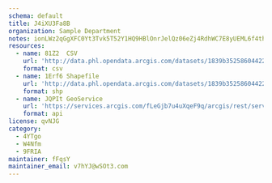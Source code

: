 ```yaml
---
schema: default
title: J4iXU3Fa8B 
organization: Sample Department 
notes: ionLWz2qGgXFC0Yt3Tvk5T52Y1HQ9HBlOnrJelQz06eZj4RdhWC7E8yUEML6f4thMdawAqDNxmxcJPDuwNI7 yiSPKVsOobG3IAX 
resources:
  - name: 81Z2  CSV
    url: 'http://data.phl.opendata.arcgis.com/datasets/1839b35258604422b0b520cbb668df0d_0.csv'
    format: csv
  - name: 1Erf6 Shapefile
    url: 'http://data.phl.opendata.arcgis.com/datasets/1839b35258604422b0b520cbb668df0d_0.zip'
    format: shp
  - name: JQPIt GeoService
    url: 'https://services.arcgis.com/fLeGjb7u4uXqeF9q/arcgis/rest/services/Air_Monitoring_Stations/FeatureServer/0/query'
    format: api
license: qvNJG 
category:
  - 4YTgo 
  - W4Nfm 
  - 9FRIA 
maintainer: fFqsY  
maintainer_email: v7hYJ@wSOt3.com
---
```

